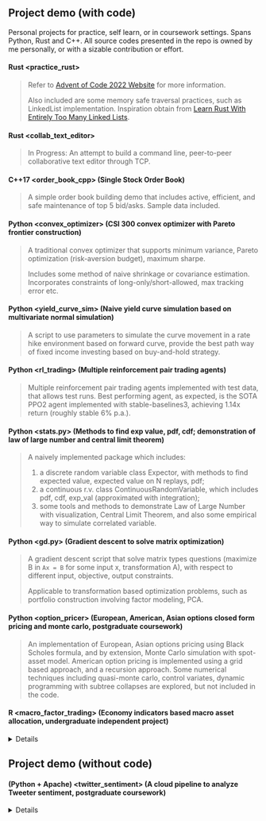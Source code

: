 ## Project demo (with code)
Personal projects for practice, self learn, or in coursework settings. Spans Python, Rust and C++.
All source codes presented in the repo is owned by me personally, or with a sizable contribution or effort.

#### Rust <practice_rust>
> Refer to [Advent of Code 2022 Website](https://adventofcode.com/2022) for more information.
> 
> Also included are some memory safe traversal practices, such as LinkedList implementation. Inspiration obtain from [Learn Rust With Entirely Too Many Linked Lists](https://rust-unofficial.github.io/too-many-lists/index.html).

#### Rust <collab_text_editor>
> In Progress: An attempt to build a command line, peer-to-peer collaborative text editor through TCP.

#### C++17 <order_book_cpp> (Single Stock Order Book)
> A simple order book building demo that includes active, efficient, and safe maintenance of top 5 bid/asks. Sample data included.

#### Python <convex_optimizer> (CSI 300 convex optimizer with Pareto frontier construction)
> A traditional convex optimizer that supports minimum variance, Pareto optimization (risk-aversion budget), maximum sharpe.
> 
> Includes some method of naive shrinkage or covariance estimation.
> Incorporates constraints of long-only/short-allowed, max tracking error etc.

#### Python <yield_curve_sim> (Naive yield curve simulation based on multivariate normal simulation)
> A script to use parameters to simulate the curve movement in a rate hike environment based on forward curve, provide the best path way of fixed income investing based on buy-and-hold strategy.

#### Python <rl_trading> (Multiple reinforcement pair trading agents)
> Multiple reinforcement pair trading agents implemented with test data, that allows test runs.
> Best performing agent, as expected, is the SOTA PPO2 agent implemented with stable-baselines3, achieving 1.14x return (roughly stable 6% p.a.).

#### Python <stats.py> (Methods to find exp value, pdf, cdf; demonstration of law of large number and central limit theorem)
> A naively implemented package which includes: 
> 1. a discrete random variable class Expector, with methods to find expected value, expected value on N replays, pdf; 
> 2. a continuous r.v. class ContinuousRandomVariable, which includes pdf, cdf, exp_val (approximated with integration); 
> 3. some tools and methods to demonstrate Law of Large Number with visualization, Central Limit Theorem, and also some empirical way to simulate correlated variable. 

#### Python <gd.py> (Gradient descent to solve matrix optimization)
> A gradient descent script that solve matrix types questions (maximize B in `Ax = B` for some input x, transformation A), with respect to different input, objective, output constraints.
> 
> Applicable to transformation based optimization problems, such as portfolio construction involving factor modeling, PCA.
  
#### Python <option_pricer> (European, American, Asian options closed form pricing and monte carlo, postgraduate coursework)
> An implementation of European, Asian options pricing using Black Scholes formula, and by extension, Monte Carlo simulation with spot-asset model. American option pricing is implemented using a grid based approach, and a recursion approach.
> Some numerical techniques including quasi-monte carlo, control variates, dynamic programming with subtree collapses are explored, but not included in the code.

#### R <macro_factor_trading> (Economy indicators based macro asset allocation, undergraduate independent project)
<details>
  An implementation of a macro factor trend following model based on historical analysis of a 4-phase economy (expansion - speeding up, expansion - slowing down, contraction - speeding up, contraction - slowing down) and corresponding market return. Includes simple implementation of basket construction, use of closest semipositive-definite matrix inversion of portfolio fitting, backtesting results and live trading results.
</details>

## Project demo (without code)
#### (Python + Apache) <twitter_sentiment> (A cloud pipeline to analyze Tweeter sentiment, postgraduate coursework)
<details>
An infrastructure built upon standard online APIs such as Twitter on Apache-loaded AWS platform, includes a complete pipeline of data extraction from Twitter, realtime feeding into a sentiment analysis engine using Apache Spark and Kafka, and outputting the time series of internet sentiment. Project also involves extra effort such as classification of emojis, slangs, creation of word cloud as visualization.
</details>
